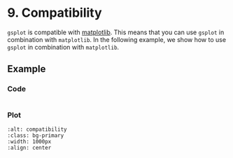 # 9. Compatibility

`gsplot` is compatible with [matplotlib](https://matplotlib.org/). This means that you can use `gsplot` in combination with `matplotlib`. In the following example, we show how to use `gsplot` in combination with `matplotlib`.

## Example

### Code

```{literalinclude} ../../../demo/9_compatibility/compatibility.py
```

### Plot

```{image} ../../../demo/9_compatibility/compatibility.png
:alt: compatibility
:class: bg-primary
:width: 1000px
:align: center
```
